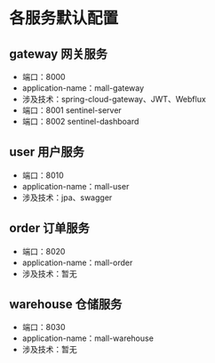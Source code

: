 # 各服务默认配置

## gateway 网关服务
- 端口：8000
- application-name：mall-gateway
- 涉及技术：spring-cloud-gateway、JWT、Webflux
- 端口：8001 sentinel-server
- 端口：8002 sentinel-dashboard

## user 用户服务
- 端口：8010
- application-name：mall-user
- 涉及技术：jpa、swagger

## order 订单服务
- 端口：8020
- application-name：mall-order
- 涉及技术：暂无

## warehouse 仓储服务
- 端口：8030
- application-name：mall-warehouse
- 涉及技术：暂无
